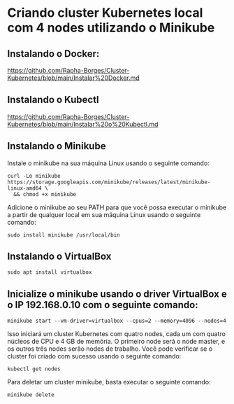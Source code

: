 # Criando cluster Kubernetes local com 4 nodes utilizando o Minikube

## Instalando o Docker:

https://github.com/Rapha-Borges/Cluster-Kubernetes/blob/main/Instalar%20Docker.md

## Instalando o Kubectl

https://github.com/Rapha-Borges/Cluster-Kubernetes/blob/main/Instalar%20o%20Kubectl.md

## Instalando o Minikube

Instale o minikube na sua máquina Linux usando o seguinte comando:

```
curl -Lo minikube https://storage.googleapis.com/minikube/releases/latest/minikube-linux-amd64 \
  && chmod +x minikube
```

Adicione o minikube ao seu PATH para que você possa executar o minikube a partir de qualquer local em sua máquina Linux usando o seguinte comando:

```
sudo install minikube /usr/local/bin
```

## Instalando o VirtualBox

```
sudo apt install virtualbox
```

## Inicialize o minikube usando o driver VirtualBox e o IP 192.168.0.10 com o seguinte comando:

```
minikube start --vm-driver=virtualbox --cpus=2 --memory=4096 --nodes=4
```

Isso iniciará um cluster Kubernetes com quatro nodes, cada um com quatro núcleos de CPU e 4 GB de memória. O primeiro node será o node master, e os outros três nodes serão nodes de trabalho. Você pode verificar se o cluster foi criado com sucesso usando o seguinte comando:

```
kubectl get nodes
```

Para deletar um cluster minikube, basta executar o seguinte comando:

```
minikube delete
```
